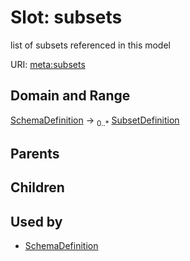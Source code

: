 
# Slot: subsets


list of subsets referenced in this model

URI: [meta:subsets](https://w3id.org/biolink/biolinkml/meta/subsets)

## Domain and Range

[SchemaDefinition](SchemaDefinition.md) ->  <sub>0..*</sub> [SubsetDefinition](SubsetDefinition.md)

## Parents


## Children


## Used by

 * [SchemaDefinition](SchemaDefinition.md)
